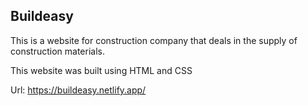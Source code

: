 ## Buildeasy

This is a website for  construction company that deals in the supply of construction materials.

This website was built using HTML and CSS

Url: https://buildeasy.netlify.app/
